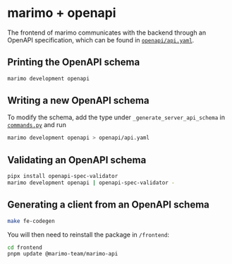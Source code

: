 # marimo + openapi

The frontend of marimo communicates with the backend through an OpenAPI specification, which can be found in [`openapi/api.yaml`](/openapi/api.yaml).

## Printing the OpenAPI schema

```bash
marimo development openapi
```

## Writing a new OpenAPI schema

To modify the schema, add the type under `_generate_server_api_schema` in [`commands.py`](/marimo/_cli/development/commands.py) and run

```bash
marimo development openapi > openapi/api.yaml
```

## Validating an OpenAPI schema

```bash
pipx install openapi-spec-validator
marimo development openapi | openapi-spec-validator -
```

## Generating a client from an OpenAPI schema

```bash
make fe-codegen
```

You will then need to reinstall the package in `/frontend`:

```bash
cd frontend
pnpm update @marimo-team/marimo-api
```
